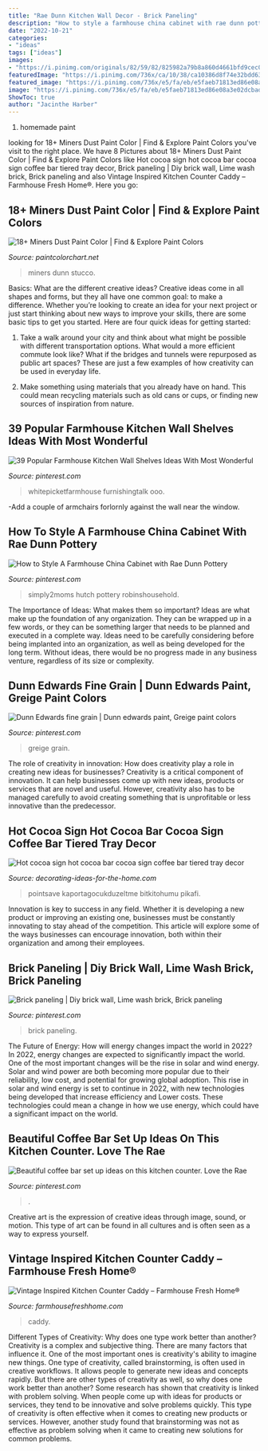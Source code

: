 ```yaml
---
title: "Rae Dunn Kitchen Wall Decor - Brick Paneling"
description: "How to style a farmhouse china cabinet with rae dunn pottery"
date: "2022-10-21"
categories:
- "ideas"
tags: ["ideas"]
images:
- "https://i.pinimg.com/originals/82/59/82/825982a79b8a860d4661bfd9cec0f201.jpg"
featuredImage: "https://i.pinimg.com/736x/ca/10/38/ca10386d8f74e32bdd634b677ded17a7.jpg"
featured_image: "https://i.pinimg.com/736x/e5/fa/eb/e5faeb71813ed86e08a3e02dcbad4244.jpg"
image: "https://i.pinimg.com/736x/e5/fa/eb/e5faeb71813ed86e08a3e02dcbad4244.jpg"
ShowToc: true
author: "Jacinthe Harber"
---
```



1. homemade paint

	

		
looking for 18+ Miners Dust Paint Color | Find &amp; Explore Paint Colors you've visit to the right place. We have 8 Pictures about 18+ Miners Dust Paint Color | Find &amp; Explore Paint Colors like Hot cocoa sign hot cocoa bar cocoa sign coffee bar tiered tray decor, Brick paneling | Diy brick wall, Lime wash brick, Brick paneling and also Vintage Inspired Kitchen Counter Caddy – Farmhouse Fresh Home®. Here you go:
		
    
## 18+ Miners Dust Paint Color | Find &amp; Explore Paint Colors

<img loading=lazy src="https://i.pinimg.com/originals/82/59/82/825982a79b8a860d4661bfd9cec0f201.jpg" onerror="this.onerror=null;this.src='https://tse1.mm.bing.net/th?id=OIP.qxNbv_rUN6H3aXtd5s0emgHaJ4&amp;pid=15.1';" alt="18+ Miners Dust Paint Color | Find &amp; Explore Paint Colors">

_Source: paintcolorchart.net_

>miners dunn stucco. 

	

Basics: What are the different creative ideas?
Creative ideas come in all shapes and forms, but they all have one common goal: to make a difference. Whether you’re looking to create an idea for your next project or just start thinking about new ways to improve your skills, there are some basic tips to get you started. Here are four quick ideas for getting started:
1. Take a walk around your city and think about what might be possible with different transportation options. What would a more efficient commute look like? What if the bridges and tunnels were repurposed as public art spaces? These are just a few examples of how creativity can be used in everyday life.

2. Make something using materials that you already have on hand. This could mean recycling materials such as old cans or cups, or finding new sources of inspiration from nature.

    
## 39 Popular Farmhouse Kitchen Wall Shelves Ideas With Most Wonderful

<img loading=lazy src="https://i.pinimg.com/originals/46/73/8b/46738b44c90f3016554e6c22b89f6c14.jpg" onerror="this.onerror=null;this.src='https://tse1.mm.bing.net/th?id=OIP.jRVTR4d3ou7ziVopeiAA7QHaLG&amp;pid=15.1';" alt="39 Popular Farmhouse Kitchen Wall Shelves Ideas With Most Wonderful">

_Source: pinterest.com_

>whitepicketfarmhouse furnishingtalk ooo. 

	

-Add a couple of armchairs forlornly against the wall near the window.

    
## How To Style A Farmhouse China Cabinet With Rae Dunn Pottery

<img loading=lazy src="https://i.pinimg.com/736x/ce/29/6c/ce296cad2804af3ab9adc0f2867678f5.jpg" onerror="this.onerror=null;this.src='https://tse3.mm.bing.net/th?id=OIP.7wvKPdMCVDFp1pHyiqG10wHaLH&amp;pid=15.1';" alt="How to Style A Farmhouse China Cabinet with Rae Dunn Pottery">

_Source: pinterest.com_

>simply2moms hutch pottery robinshousehold. 

	

The Importance of Ideas: What makes them so important?
Ideas are what make up the foundation of any organization. They can be wrapped up in a few words, or they can be something larger that needs to be planned and executed in a complete way. Ideas need to be carefully considering before being implanted into an organization, as well as being developed for the long term. Without ideas, there would be no progress made in any business venture, regardless of its size or complexity.

    
## Dunn Edwards Fine Grain | Dunn Edwards Paint, Greige Paint Colors

<img loading=lazy src="https://i.pinimg.com/736x/e5/fa/eb/e5faeb71813ed86e08a3e02dcbad4244.jpg" onerror="this.onerror=null;this.src='https://tse2.mm.bing.net/th?id=OIP.H3xR3ai29tcsSy7dji7JaAHaJ3&amp;pid=15.1';" alt="Dunn Edwards fine grain | Dunn edwards paint, Greige paint colors">

_Source: pinterest.com_

>greige grain. 

	

The role of creativity in innovation: How does creativity play a role in creating new ideas for businesses?
Creativity is a critical component of innovation. It can help businesses come up with new ideas, products or services that are novel and useful. However, creativity also has to be managed carefully to avoid creating something that is unprofitable or less innovative than the predecessor.

    
## Hot Cocoa Sign Hot Cocoa Bar Cocoa Sign Coffee Bar Tiered Tray Decor

<img loading=lazy src="https://decorating-ideas-for-the-home.com/wp-content/uploads/2019/11/Hot-cocoa-sign-hot-cocoa-bar-cocoa-sign-coffee-bar-tiered-tray-decor-rae-Dunn-decor-hot-chocolate-bar-kitchen-signs-Christmas.jpg" onerror="this.onerror=null;this.src='https://tse1.mm.bing.net/th?id=OIP.g-GwL4KokZdZA5D1Ge2EMwHaJ4&amp;pid=15.1';" alt="Hot cocoa sign hot cocoa bar cocoa sign coffee bar tiered tray decor">

_Source: decorating-ideas-for-the-home.com_

>pointsave kaportagocukduzeltme bitkitohumu pikafi. 

	

Innovation is key to success in any field. Whether it is developing a new product or improving an existing one, businesses must be constantly innovating to stay ahead of the competition. This article will explore some of the ways businesses can encourage innovation, both within their organization and among their employees.

    
## Brick Paneling | Diy Brick Wall, Lime Wash Brick, Brick Paneling

<img loading=lazy src="https://i.pinimg.com/originals/38/7b/e8/387be836cf249847f631d7a02b7436b2.jpg" onerror="this.onerror=null;this.src='https://tse2.mm.bing.net/th?id=OIP.iJnUpFmszDq20q2Cl5YHyQHaJ3&amp;pid=15.1';" alt="Brick paneling | Diy brick wall, Lime wash brick, Brick paneling">

_Source: pinterest.com_

>brick paneling. 

	

The Future of Energy: How will energy changes impact the world in 2022?
In 2022, energy changes are expected to significantly impact the world. One of the most important changes will be the rise in solar and wind energy. Solar and wind power are both becoming more popular due to their reliability, low cost, and potential for growing global adoption. This rise in solar and wind energy is set to continue in 2022, with new technologies being developed that increase efficiency and Lower costs. These technologies could mean a change in how we use energy, which could have a significant impact on the world.

    
## Beautiful Coffee Bar Set Up Ideas On This Kitchen Counter. Love The Rae

<img loading=lazy src="https://i.pinimg.com/736x/ca/10/38/ca10386d8f74e32bdd634b677ded17a7.jpg" onerror="this.onerror=null;this.src='https://tse2.mm.bing.net/th?id=OIP.dueGGK0vVz7CoFy7HvxBogHaPj&amp;pid=15.1';" alt="Beautiful coffee bar set up ideas on this kitchen counter. Love the Rae">

_Source: pinterest.com_

>. 

	

Creative art is the expression of creative ideas through image, sound, or motion. This type of art can be found in all cultures and is often seen as a way to express yourself.

    
## Vintage Inspired Kitchen Counter Caddy – Farmhouse Fresh Home®

<img loading=lazy src="https://cdn.shopify.com/s/files/1/1922/6511/products/a2_c38c774c-e244-4658-ab11-52c04449da9a_530x@2x.jpg?v=1576421855" onerror="this.onerror=null;this.src='https://tse4.mm.bing.net/th?id=OIP.Ou0_5-LBTSxZeMYvfj5GtwHaLH&amp;pid=15.1';" alt="Vintage Inspired Kitchen Counter Caddy – Farmhouse Fresh Home®">

_Source: farmhousefreshhome.com_

>caddy. 

	

Different Types of Creativity: Why does one type work better than another?
Creativity is a complex and subjective thing. There are many factors that influence it. One of the most important ones is creativity's ability to imagine new things. One type of creativity, called brainstorming, is often used in creative workflows. It allows people to generate new ideas and concepts rapidly. But there are other types of creativity as well, so why does one work better than another?
Some research has shown that creativity is linked with problem solving. When people come up with ideas for products or services, they tend to be innovative and solve problems quickly. This type of creativity is often effective when it comes to creating new products or services. However, another study found that brainstorming was not as effective as problem solving when it came to creating new solutions for common problems.

